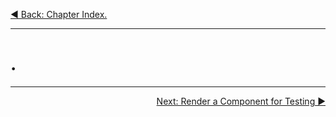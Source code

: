 <p align="left">
 <a href="05_00.md">◀ Back: Chapter Index.</a>
</p>

---
# .



---

<p align="right">
 <a href="05_02.md">Next: Render a Component for Testing ▶</a>
</p>

